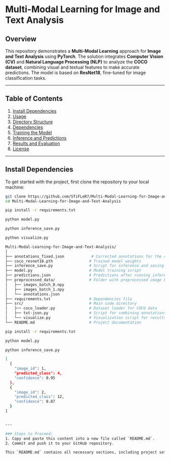 # Multi-Modal Learning for Image and Text Analysis

## Overview

This repository demonstrates a **Multi-Modal Learning** approach for **Image and Text Analysis** using **PyTorch**. The solution integrates **Computer Vision (CV)** and **Natural Language Processing (NLP)** to analyze the **COCO dataset**, combining visual and textual features to make accurate predictions. The model is based on **ResNet18**, fine-tuned for image classification tasks.

---

## Table of Contents

1. [Install Dependencies](#install-dependencies)
2. [Usage](#usage)
3. [Directory Structure](#directory-structure)
4. [Dependencies](#dependencies)
5. [Training the Model](#training-the-model)
6. [Inference and Predictions](#inference-and-predictions)
7. [Results and Evaluation](#results-and-evaluation)
8. [License](#license)

---

## Install Dependencies

To get started with the project, first clone the repository to your local machine:

```bash
git clone https://github.com/STiFLeR7/Multi-Modal-Learning-for-Image-and-Text-Analysis.git
cd Multi-Modal-Learning-for-Image-and-Text-Analysis

pip install -r requirements.txt

python model.py

python inference_save.py

python visualize.py

Multi-Modal-Learning-for-Image-and-Text-Analysis/
│
├── annotations_fixed.json            # Corrected annotations for the dataset
├── coco_resnet18.pth                # Trained model weights
├── inference_save.py                # Script for inference and saving predictions
├── model.py                         # Model training script
├── predictions.json                 # Predictions after running inference
├── preprocessed_data/               # Folder with preprocessed image batches
│   ├── images_batch_0.npy
│   ├── images_batch_1.npy
│   └── annotations.json
├── requirements.txt                 # Dependencies file
├── src/                             # Main code directory
│   ├── coco_loader.py               # Dataset loader for COCO data
│   ├── txt-json.py                  # Script for combining annotations from batches
│   └── visualize.py                 # Visualization script for results
└── README.md                        # Project documentation

pip install -r requirements.txt

python model.py

python inference_save.py

[
  {
    "image_id": 1,
    "predicted_class": 4,
    "confidence": 0.95
  },
  {
    "image_id": 2,
    "predicted_class": 12,
    "confidence": 0.87
  }
]


---

### Steps to Proceed:
1. Copy and paste this content into a new file called `README.md`.
2. Commit and push it to your GitHub repository.

This `README.md` contains all necessary sections, including project setup, usage instructions, dependencies, and directory structure. Let me know if you need any further modifications!
